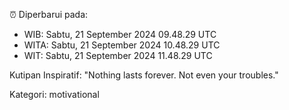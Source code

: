 ⏰ Diperbarui pada:
- WIB: Sabtu, 21 September 2024 09.48.29 UTC
- WITA: Sabtu, 21 September 2024 10.48.29 UTC
- WIT: Sabtu, 21 September 2024 11.48.29 UTC

Kutipan Inspiratif:
"Nothing lasts forever. Not even your troubles."


Kategori: motivational

